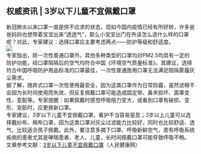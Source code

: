 ## 权威资讯 | 3岁以下儿童不宜佩戴口罩  
新冠肺炎以来口罩一直是供不应求的状态，现如今国内疫情已经有所好转，许多爸爸妈妈也想带着宝宝出来“透透气”，那么小宝宝出门在外该怎么选什么样的口罩呢？对此，专家建议：选择口罩应主要考虑两点——防护等级和舒适度。  
![](http://cdncms.v-keep.cn/wp-content/uploads/2020/03/u2789842678482463603fm11gp0.jpg)  
专家指出，除一次性普通口罩外，其他多种类型的口罩均对PM2.5均具有一定的防护功能，经口罩阻隔后的空气均符合中国《环境空气质量标准》。其建议，选择符合中国呼吸防护用品标准的口罩最佳，一次性普通医用口罩无法满足阻隔雾霾灰尘需求。  
据了解，随弃式口罩一次性使用最安全，因为这类口罩作为日常防霾，虽然滤棉不会因为长时间使用而失效，但反复佩戴口罩可能造成固定带、鼻夹损坏、面罩变性、变脏等。专家提醒：如果佩戴时感觉呼吸阻力变大，或看到口罩有破损、变形、变脏时，应更换新口罩。  
专家建议，3岁以下儿童不宜佩戴口罩，看护不当容易窒息；3岁以上儿童可以选择戴纱布、棉布口罩，因为这类口罩对灰尘过滤能力比较好，同时也比较舒适、透气，比较适合孩子佩戴。此外，要注意多摘下口罩、呼吸新鲜空气，患有呼吸系统疾病的患者尤其是哮喘患者、老人、儿童，长时间佩戴口罩可能导致呼吸不畅。  
文章参考文献：<a href="http://health.people.com.cn/n1/2019/1226/c14739-31523239.html">3岁以下儿童不宜佩戴口罩</a>（人民健康网）  
